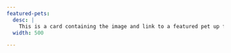```yaml
---
featured-pets:
  desc: |
    This is a card containing the image and link to a featured pet up for adoption on the home page. The entire image is to be clickable and
  width: 500

---
```

